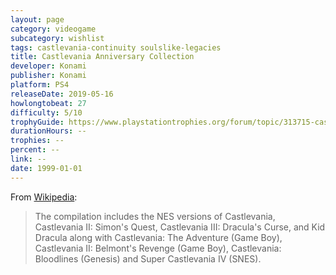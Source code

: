 ```yaml
---
layout: page
category: videogame
subcategory: wishlist
tags: castlevania-continuity soulslike-legacies
title: Castlevania Anniversary Collection
developer: Konami
publisher: Konami
platform: PS4
releaseDate: 2019-05-16
howlongtobeat: 27
difficulty: 5/10
trophyGuide: https://www.playstationtrophies.org/forum/topic/313715-castlevania-anniversary-collection-na-trophy-guide-and-roadmap/
durationHours: --
trophies: --
percent: --
link: --
date: 1999-01-01
---
```


From [Wikipedia](https://en.wikipedia.org/wiki/List_of_Castlevania_media#Compilations_and_collections):

> The compilation includes the NES versions of Castlevania, Castlevania II: Simon's Quest, Castlevania III: Dracula's Curse, and Kid Dracula along with Castlevania: The Adventure (Game Boy), Castlevania II: Belmont's Revenge (Game Boy), Castlevania: Bloodlines (Genesis) and Super Castlevania IV (SNES).
